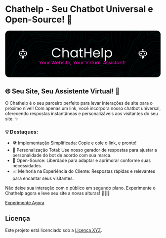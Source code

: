 # Chathelp - Seu Chatbot Universal e Open-Source! 🤖

![Chathelp](https://github.com/brunohenrry/chathelp/blob/main/header.png)

## 🌐 Seu Site, Seu Assistente Virtual! 🌟

O Chathelp é o seu parceiro perfeito para levar interações de site para o próximo nível! Com apenas um link, você incorpora nosso chatbot universal, oferecendo respostas instantâneas e personalizáveis aos visitantes do seu site. ✨

### 💡 Destaques:
- 🛠️ Implementação Simplificada: Copie e cole o link, e pronto!
- 🎨 Personalização Total: Use nosso gerador de respostas para ajustar a personalidade do bot de acordo com sua marca.
- 🚀 Open-Source: Liberdade para adaptar e aprimorar conforme suas necessidades.
- 📈 Melhoria na Experiência do Cliente: Respostas rápidas e relevantes para encantar seus visitantes.

Não deixe sua interação com o público em segundo plano. Experimente o Chathelp agora e leve seu site a novas alturas! 🚀🤖🌐

[Experimente Agora](insira_o_link_do_seu_site_aqui)

## Licença

Este projeto está licenciado sob a [Licença XYZ](insira_o_link_da_licenca_aqui).
